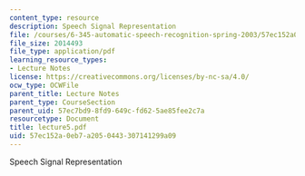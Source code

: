 ```yaml
---
content_type: resource
description: Speech Signal Representation
file: /courses/6-345-automatic-speech-recognition-spring-2003/57ec152a0eb7a2050443307141299a09_lecture5.pdf
file_size: 2014493
file_type: application/pdf
learning_resource_types:
- Lecture Notes
license: https://creativecommons.org/licenses/by-nc-sa/4.0/
ocw_type: OCWFile
parent_title: Lecture Notes
parent_type: CourseSection
parent_uid: 57ec7bd9-8fd9-649c-fd62-5ae85fee2c7a
resourcetype: Document
title: lecture5.pdf
uid: 57ec152a-0eb7-a205-0443-307141299a09
---
```

Speech Signal Representation